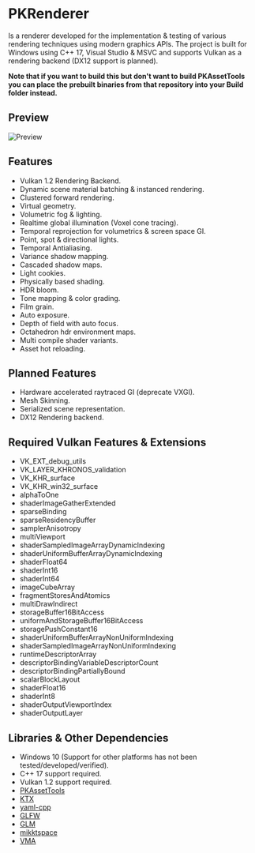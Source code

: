 # PKRenderer
Is a renderer developed for the implementation & testing of various rendering techniques using modern graphics APIs. 
The project is built for Windows using C++ 17, Visual Studio & MSVC and supports Vulkan as a rendering backend (DX12 support is planned).

**Note that if you want to build this but don't want to build PKAssetTools you can place the prebuilt binaries from that repository into your Build folder instead.**

## Preview
![Preview](T_Preview_01.gif?raw=true "GI Preview")

## Features
- Vulkan 1.2 Rendering Backend.
- Dynamic scene material batching & instanced rendering.
- Clustered forward rendering.
- Virtual geometry.
- Volumetric fog & lighting.
- Realtime global illumination (Voxel cone tracing).
- Temporal reprojection for volumetrics & screen space GI.
- Point, spot & directional lights.
- Temporal Antialiasing.
- Variance shadow mapping.
- Cascaded shadow maps.
- Light cookies.
- Physically based shading.
- HDR bloom.
- Tone mapping & color grading.
- Film grain.
- Auto exposure.
- Depth of field with auto focus.
- Octahedron hdr environment maps.
- Multi compile shader variants.
- Asset hot reloading.

## Planned Features
- Hardware accelerated raytraced GI (deprecate VXGI).
- Mesh Skinning.
- Serialized scene representation.
- DX12 Rendering backend.

## Required Vulkan Features & Extensions
- VK_EXT_debug_utils
- VK_LAYER_KHRONOS_validation
- VK_KHR_surface
- VK_KHR_win32_surface
- alphaToOne
- shaderImageGatherExtended
- sparseBinding
- sparseResidencyBuffer
- samplerAnisotropy
- multiViewport
- shaderSampledImageArrayDynamicIndexing
- shaderUniformBufferArrayDynamicIndexing
- shaderFloat64
- shaderInt16
- shaderInt64
- imageCubeArray
- fragmentStoresAndAtomics
- multiDrawIndirect
- storageBuffer16BitAccess
- uniformAndStorageBuffer16BitAccess
- storagePushConstant16
- shaderUniformBufferArrayNonUniformIndexing
- shaderSampledImageArrayNonUniformIndexing
- runtimeDescriptorArray
- descriptorBindingVariableDescriptorCount
- descriptorBindingPartiallyBound
- scalarBlockLayout
- shaderFloat16
- shaderInt8
- shaderOutputViewportIndex
- shaderOutputLayer

## Libraries & Other Dependencies
- Windows 10 (Support for other platforms has not been tested/developed/verified).
- C++ 17 support required.
- Vulkan 1.2 support required.
- [PKAssetTools](https://github.com/konstatoivanen/PKAssetTools)
- [KTX](https://github.com/KhronosGroup/KTX-Software)
- [yaml-cpp](https://github.com/jbeder/yaml-cpp)
- [GLFW](https://www.glfw.org/)
- [GLM](https://github.com/g-truc/glm)
- [mikktspace](http://www.mikktspace.com/)
- [VMA](https://github.com/GPUOpen-LibrariesAndSDKs/VulkanMemoryAllocator)
